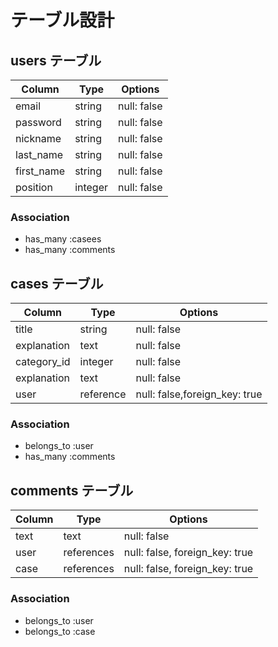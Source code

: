 # テーブル設計

## users テーブル

| Column     | Type    | Options     |
| ---------- | ------- | ----------- |
| email      | string  | null: false |
| password   | string  | null: false |
| nickname   | string  | null: false |
| last_name  | string  | null: false |
| first_name | string  | null: false |
| position   | integer | null: false |
### Association

- has_many :casees
- has_many :comments


## cases テーブル

|  Column      |   Type    | Options                       |
| ------------ | --------- | ----------------------------  |
|  title       |   string  | null: false                   |
| explanation  |   text    | null: false                   |
| category_id  | integer   | null: false                   |
| explanation  |   text    | null: false                   |
|   user       | reference | null: false,foreign_key: true |
### Association

- belongs_to :user
- has_many :comments


## comments テーブル

| Column      | Type       | Options                        |
| ----------- | ---------- | ------------------------------ |
| text        | text       | null: false                    |
| user        | references | null: false, foreign_key: true |
| case        | references | null: false, foreign_key: true |

### Association

- belongs_to :user
- belongs_to :case